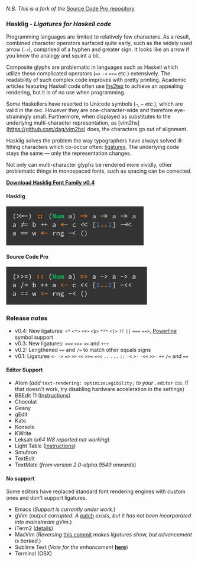 _N.B. This is a fork of the_ [Source Code Pro repository](https://github.com/adobe/source-code-pro)

### Hasklig - _Ligatures for Haskell code_

Programming languages are limited to relatively few characters. As a result, combined character operators surfaced quite early, such as the widely used arrow (`->`), comprised of a hyphen and greater sign. It looks like an arrow if you know the analogy and squint a bit.

Composite glyphs are problematic in languages such as Haskell which utilize these complicated operators (`=>` `-<` `>>=` etc.) extensively. The readability of such complex code improves with pretty printing. Academic articles featuring Haskell code often use [lhs2tex](http://www.andres-loeh.de/lhs2tex/) to achieve an appealing rendering, but it is of no use when programming.

Some Haskellers have resorted to Unicode symbols (`⇒`, `←` _etc._), which are valid in the <span style="font-variant: small-caps">ghc</span>. However they are one-character-wide and therefore eye-strainingly small. Furthermore, when displayed as substitutes to the underlying multi-character representation, as [vim2hs] (https://github.com/dag/vim2hs) does, the characters go out of alignment.

Hasklig solves the problem the way typographers have always solved ill-fitting characters which co-occur often: [ligatures](http://en.wikipedia.org/wiki/Typographic_ligature). The underlying code stays the same — only the representation changes.

Not only can multi-character glyphs be rendered more vividly, other problematic things in monospaced fonts, such as spacing can be corrected.

[**Download Hasklig Font Family v0.4**](https://github.com/i-tu/Hasklig/releases/download/0.4/Hasklig-0.4.zip)

#### Hasklig
![Hasklig Sample](hasklig_example.png?raw=true)

#### Source Code Pro
![Source Code Pro Sample](SourceCodeProSample.png?raw=true)

### Release notes 
+ v0.4: New ligatures: `<*` `<*>` `<+>` `<$>` `***`  `<|>` `!!` `||` `===` `==>`,  [Powerline](https://github.com/Lokaltog/powerline) symbol support
+ v0.3: New ligatures: `<<<` `>>>` `<>` and `+++`
+ v0.2: Lengthened `==` and `/=` to match other equals signs
+ v0.1: Ligatures `<-` `->` `=>` `>>` `<<` `>>=` `=<<` `..` `...` `::` `-<` `>-` `-<<` `>>-` `++` `/=` and `==`

#### Editor Support
+ Atom (_add_ `text-rendering: optimizeLegibility;` _to your_ `.editor` <span style="font-variant: small-caps">css</span>. If that doesn't work, try disabling hardware acceleration in the settings)
+ BBEdit 11 ([Instructions](https://github.com/i-tu/Hasklig/issues/3#issue-46601683))
+ Chocolat
+ Geany
+ gEdit
+ Kate
+ Konsole
+ KWrite
+ Leksah (_x64 W8 reported not working_)
+ Light Table ([Instructions](https://github.com/LightTable/LightTable/issues/1459#issuecomment-57366504))
+ Smultron
+ TextEdit
+ TextMate (_from version 2.0-alpha.9549 onwards_)

#### No support
Some editors have replaced standard font rendering engines with custom ones and don't support ligatures.
- Emacs (_Support is currently under work._)
- gVim (_output corrupted. A_ [patch](https://groups.google.com/forum/#!topic/vim_dev/0sETSAwe5Wo) _exists, but it has not been incorporated into mainstream gVim._)
- iTerm2 ([details](https://code.google.com/p/iterm2/issues/detail?id=2974))
- MacVim (_Reversing_ [this commit](https://github.com/b4winckler/macvim/commit/8c8db3cd4cb094535ecb0254a7fb2e15be31d4fd) _makes ligatures show, but advancement is borked._) 
- Sublime Text (_Vote for the enhancement_ [**here**](http://sublimetext.userecho.com/topic/433445-/))
- Terminal (OSX)
